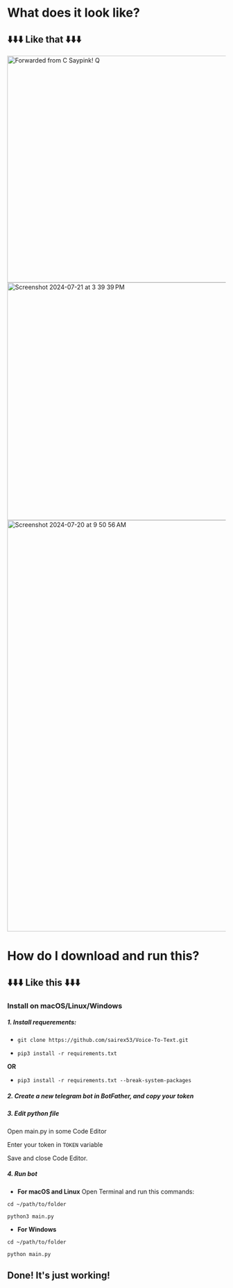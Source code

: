 # What does it look like?
## ⬇️⬇️⬇️ **Like that** ⬇️⬇️⬇️
<img width="522" alt="Forwarded from C Saypink! Q" src="https://github.com/user-attachments/assets/d266d5fb-14a9-4e87-9f6c-a87349efe931">

<img width="547" alt="Screenshot 2024-07-21 at 3 39 39 PM" src="https://github.com/user-attachments/assets/f997d112-c5ae-4676-b35a-407362337df6"> 

<img width="947" alt="Screenshot 2024-07-20 at 9 50 56 AM" src="https://github.com/user-attachments/assets/39055ae3-274f-43f4-b281-95315f31e989">

# How do I download and run this?
## ⬇️⬇️⬇️ Like this ⬇️⬇️⬇️
### Install on macOS/Linux/Windows
##### 1. Install requerements:
- `git clone https://github.com/sairex53/Voice-To-Text.git`

- `pip3 install -r requirements.txt`

**OR**

- `pip3 install -r requirements.txt --break-system-packages`
##### 2. Create a new telegram bot in BotFather, and copy your token
##### 3. Edit python file
Open main.py in some Code Editor

Enter your token in `TOKEN` variable

Save and close Code Editor.
##### 4. Run bot
- **For macOS and Linux**
Open Terminal and run this commands:

`cd ~/path/to/folder`

`python3 main.py`

- **For Windows**

`cd ~/path/to/folder`

`python main.py`

## Done! It's just working!
